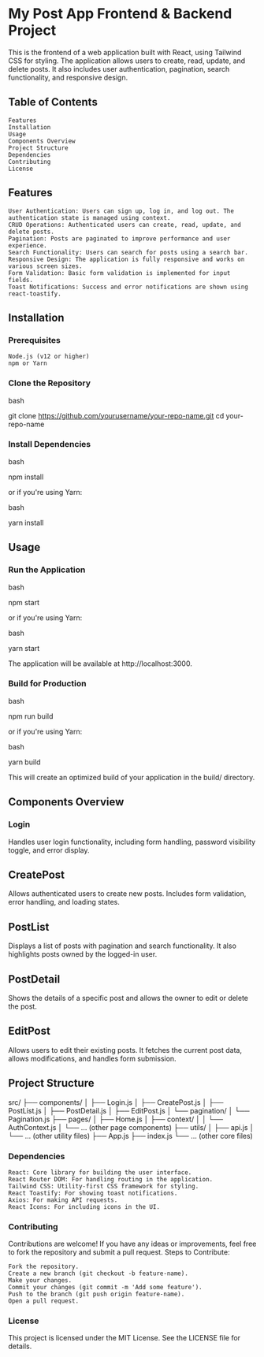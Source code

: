# My Post App Frontend & Backend Project

This is the frontend of a web application built with React, using Tailwind CSS for styling. The application allows users to create, read, update, and delete posts. It also includes user authentication, pagination, search functionality, and responsive design.

## Table of Contents

    Features
    Installation
    Usage
    Components Overview
    Project Structure
    Dependencies
    Contributing
    License

## Features

    User Authentication: Users can sign up, log in, and log out. The authentication state is managed using context.
    CRUD Operations: Authenticated users can create, read, update, and delete posts.
    Pagination: Posts are paginated to improve performance and user experience.
    Search Functionality: Users can search for posts using a search bar.
    Responsive Design: The application is fully responsive and works on various screen sizes.
    Form Validation: Basic form validation is implemented for input fields.
    Toast Notifications: Success and error notifications are shown using react-toastify.

## Installation

### Prerequisites

    Node.js (v12 or higher)
    npm or Yarn

### Clone the Repository

bash

git clone https://github.com/yourusername/your-repo-name.git
cd your-repo-name

### Install Dependencies

bash

npm install

or if you're using Yarn:

bash

yarn install

## Usage

### Run the Application

bash

npm start

or if you're using Yarn:

bash

yarn start

The application will be available at http://localhost:3000.

### Build for Production

bash

npm run build

or if you're using Yarn:

bash

yarn build

This will create an optimized build of your application in the build/ directory.

## Components Overview

### Login

Handles user login functionality, including form handling, password visibility toggle, and error display.

## CreatePost

Allows authenticated users to create new posts. Includes form validation, error handling, and loading states.

## PostList

Displays a list of posts with pagination and search functionality. It also highlights posts owned by the logged-in user.

## PostDetail

Shows the details of a specific post and allows the owner to edit or delete the post.

## EditPost

Allows users to edit their existing posts. It fetches the current post data, allows modifications, and handles form submission.

## Project Structure

src/
├── components/
│ ├── Login.js
│ ├── CreatePost.js
│ ├── PostList.js
│ ├── PostDetail.js
│ ├── EditPost.js
│ └── pagination/
│ └── Pagination.js
├── pages/
│ ├── Home.js
│ ├── context/
│ │ └── AuthContext.js
│ └── ... (other page components)
├── utils/
│ ├── api.js
│ └── ... (other utility files)
├── App.js
├── index.js
└── ... (other core files)

### Dependencies

    React: Core library for building the user interface.
    React Router DOM: For handling routing in the application.
    Tailwind CSS: Utility-first CSS framework for styling.
    React Toastify: For showing toast notifications.
    Axios: For making API requests.
    React Icons: For including icons in the UI.

### Contributing

Contributions are welcome! If you have any ideas or improvements, feel free to fork the repository and submit a pull request.
Steps to Contribute:

    Fork the repository.
    Create a new branch (git checkout -b feature-name).
    Make your changes.
    Commit your changes (git commit -m 'Add some feature').
    Push to the branch (git push origin feature-name).
    Open a pull request.

### License

This project is licensed under the MIT License. See the LICENSE file for details.
